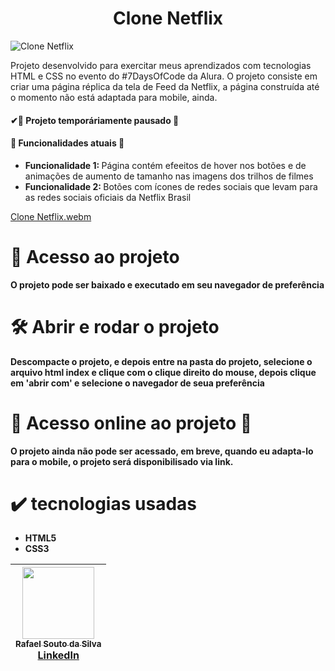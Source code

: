 <h1 align="center">Clone Netflix</h1>

![Clone Netflix](https://github.com/Rafael-a11y/clone-netflix/assets/63820646/80e9c18f-9bc6-4305-bc86-4222e6f9cbfc#vitrinedev)


<p>Projeto desenvolvido para exercitar meus aprendizados com tecnologias HTML e CSS no evento do #7DaysOfCode da Alura. O projeto consiste em criar uma página réplica da tela de Feed da Netflix, a página construída até o momento não está adaptada para mobile, ainda.
<h4>
  ✔🚧 Projeto temporáriamente pausado 🚧
</h4>
  
<h4>🔨 Funcionalidades atuais 🔨 </h4>

<ul>
  <li><strong>Funcionalidade 1: </strong>Página contém efeeitos de hover nos botões e de animações de aumento de tamanho nas imagens dos trilhos de filmes</li>
  <li><strong>Funcionalidade 2: </strong>Botões com ícones de redes sociais que levam para as redes sociais oficiais da Netflix Brasil</li>
</ul>

[Clone Netflix.webm](https://github.com/Rafael-a11y/clone-netflix/assets/63820646/3f0872a0-bc60-404c-967a-703e2a6539c0)


# 📁 Acesso ao projeto

**O projeto pode ser baixado e executado em seu navegador de preferência**

# 🛠️ Abrir e rodar o projeto

**Descompacte o projeto, e depois entre na pasta do projeto, selecione o arquivo html index e clique com o clique direito do mouse, depois clique em 'abrir com' e selecione o navegador de seua preferência**

# 🚀 Acesso online ao projeto 🚀
<p><strong>O projeto ainda não pode ser acessado, em breve, quando eu adapta-lo para o mobile, o projeto será disponibilisado via link.</strong></p>

# ✔️ tecnologias usadas
<ul>
  <li><strong>HTML5</strong></li>
  <li><strong>CSS3</strong></li>
</ul>

| [<img src="https://github.com/Rafael-a11y/SeteDiasDeCodigoProgramacao/assets/63820646/c4ef5e3f-3a75-4eab-93c5-2f4b38b9b275" width=115><br><sub>Rafael Souto da Silva</sub><br><a href="https://www.linkedin.com/in/rafael-souto-da-silva-920335211/" target="_blank">LinkedIn</a>](https://www.linkedin.com/in/rafael-souto-da-silva-920335211/) |
| :---: |



